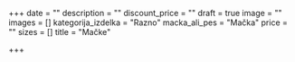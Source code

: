+++
date = ""
description = ""
discount_price = ""
draft = true
image = ""
images = []
kategorija_izdelka = "Razno"
macka_ali_pes = "Mačka"
price = ""
sizes = []
title = "Mačke"

+++
